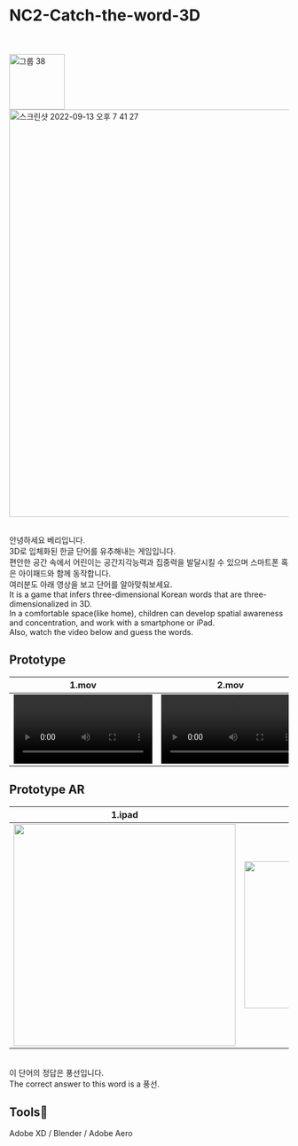 # NC2-Catch-the-word-3D
<br>
<br>
<img width="100" alt="그룹 38" src="https://user-images.githubusercontent.com/103024780/189884979-d9f4022d-1bbc-43d0-9d5c-aaa4cd813ae3.png">

<img width="735" alt="스크린샷 2022-09-13 오후 7 41 27" src="https://user-images.githubusercontent.com/103024780/189884850-7d153503-1bdd-4bb4-8741-a8449b13612e.png">


<br>안녕하세요 베리입니다.
<br>3D로 입체화된 한글 단어를 유추해내는 게임입니다.
<br>편안한 공간 속에서 어린이는 공간지각능력과 집중력을 발달시킬 수 있으며 스마트폰 혹은 아이패드와 함께 동작합니다.
<br>여러분도 아래 영상을 보고 단어를 알아맞춰보세요.
<br>It is a game that infers three-dimensional Korean words that are three-dimensionalized in 3D.
<br>In a comfortable space(like home), children can develop spatial awareness and concentration, and work with a smartphone or iPad.
<br>Also, watch the video below and guess the words.




## Prototype

|1.mov|2.mov|3.move|
|----|----|----|
|<video width= "250" src = "https://user-images.githubusercontent.com/103024780/189877678-c7ad1c67-3629-4f99-8cc3-fd838eeaee0a.mov">|<video width= "250" src = "https://user-images.githubusercontent.com/103024780/189877728-80f2572f-f2aa-4cc9-a609-753d23336409.mov">|<video width= "250" src = "https://user-images.githubusercontent.com/103024780/189877750-f200c1e4-3497-4cfb-9042-1fa72b9c6c10.mov">|

  
  
  
  
## Prototype AR

|1.ipad|2.iphone|
|----|----|
|<img width = "400" src = "https://user-images.githubusercontent.com/103024780/189875276-039bdc75-6c14-419b-b82f-14fe82a3a57c.mov">|<img width = "265" src = "https://user-images.githubusercontent.com/103024780/189874804-032585bf-805e-4cc2-99e1-f3a7e535032a.mov">

  
<br>이 단어의 정답은 풍선입니다.
<br>The correct answer to this word is a 풍선.

  
 ## Tools🏏
  Adobe XD / Blender / Adobe Aero
